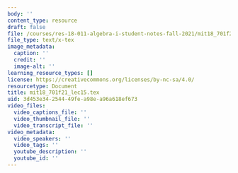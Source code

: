 ```yaml
---
body: ''
content_type: resource
draft: false
file: /courses/res-18-011-algebra-i-student-notes-fall-2021/mit18_701f21_lec15.tex
file_type: text/x-tex
image_metadata:
  caption: ''
  credit: ''
  image-alt: ''
learning_resource_types: []
license: https://creativecommons.org/licenses/by-nc-sa/4.0/
resourcetype: Document
title: mit18_701f21_lec15.tex
uid: 3d453e34-2544-49fe-a98e-a96a618ef673
video_files:
  video_captions_file: ''
  video_thumbnail_file: ''
  video_transcript_file: ''
video_metadata:
  video_speakers: ''
  video_tags: ''
  youtube_description: ''
  youtube_id: ''
---
```

